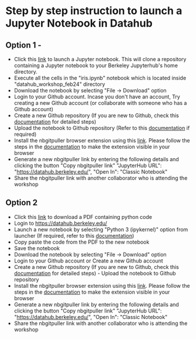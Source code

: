 # Step by step instruction to launch a Jupyter Notebook in Datahub

## Option 1 - 
 
- Click this [link](https://datahub.berkeley.edu/hub/user-redirect/git-pull?repo=https%3A%2F%2Fgithub.com%2Fds-modules%2FDatahub-Workshop&branch=main&urlpath=tree%2FDatahub-Workshop%2Firis.ipynb) to launch a Jupyter notebook. This will clone a repository containing a Jupyter notebook to your Berkeley Jupyterhub's home directory.
- Execute all the cells in the "iris.ipynb" notebook which is located inside "datahub_workshop_feb24" directory
- Download the notebook by selecting "File -> Download" option
- Login to your Github account. Incase you don't have an account, Try creating a new Github account (or collaborate with someone who has a Github account)
- Create a new Github repository (If you are new to Github, check this [documentation](https://docs.github.com/en/repositories/creating-and-managing-repositories/quickstart-for-repositories) for detailed steps) 
- Upload the notebook to Github repository (Refer to this [documentation](https://ds-modules.github.io/curriculum-guide/workflow/pushing-to-github.html?highlight=upload#using-the-web-interface) if required)
- Install the nbgitpuller browser extension using this [link](https://chromewebstore.google.com/detail/datahub-link-generator/lnaihiajhgbdabdnghflmjnamjkojpke?hl=en&authuser=1). Please follow the steps in the [documentation](https://ds-modules.github.io/curriculum-guide/workflow/distributing-notebooks.html?highlight=nbgitpuller#nbgitpuller-plugin) to make the extension visible in your browser
- Generate a new nbgitpuller link by entering the following details and clicking the button "Copy nbgitpuller link"
"JupyterHub URL": "https://datahub.berkeley.edu/", 
"Open In": "Classic Notebook"
- Share the nbgitpuller link with another collaborator who is attending the workshop


## Option 2

- Click this [link](https://drive.google.com/drive/u/1/folders/12qOYTF3JELjBuofxsC4ktLBZFt2GD1TG) to download a PDF containing python code
- Login to https://datahub.berkeley.edu/
- Launch a new notebook by selecting "Python 3 (ipykernel)" option from launcher (If required, refer to this [documentation](https://ds-modules.github.io/curriculum-guide/workflow/creating-notebooks.html?highlight=notebook#create-a-blank-notebook))
- Copy paste the code from the PDF to the new notebook
- Save the notebook
- Download the notebook by selecting "File -> Download" option
- Login to your Github account or Create a new Github account
- Create a new Github repository (If you are new to Github, check this [documentation](https://docs.github.com/en/repositories/creating-and-managing-repositories/quickstart-for-repositories) for detailed steps) - Upload the notebook to Github repository
- Install the nbgitpuller browser extension using this [link](https://chromewebstore.google.com/detail/datahub-link-generator/lnaihiajhgbdabdnghflmjnamjkojpke?hl=en&authuser=1). Please follow the steps in the [documentation](https://ds-modules.github.io/curriculum-guide/workflow/distributing-notebooks.html?highlight=nbgitpuller#nbgitpuller-plugin) to make the extension visible in your browser
- Generate a new nbgitpuller link by entering the following details and clicking the button "Copy nbgitpuller link"
"JupyterHub URL": "https://datahub.berkeley.edu/", 
"Open In": "Classic Notebook"
- Share the nbgitpuller link with another collaborator who is attending the workshop


